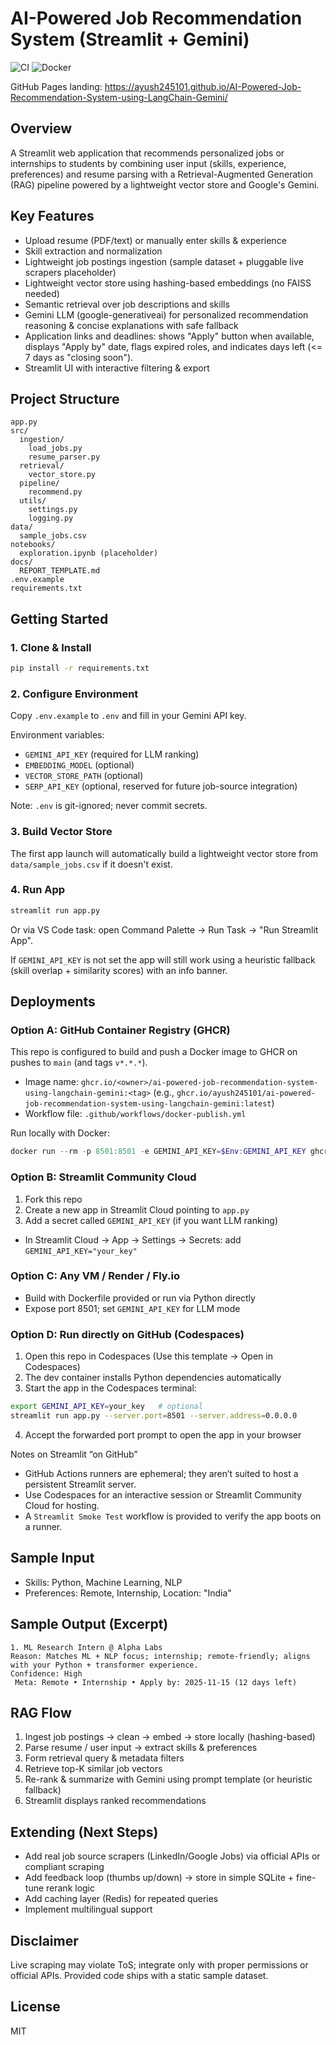 # AI-Powered Job Recommendation System (Streamlit + Gemini)

![CI](https://github.com/Ayush245101/AI-Powered-Job-Recommendation-System-using-LangChain-Gemini/actions/workflows/ci.yml/badge.svg)
![Docker](https://github.com/Ayush245101/AI-Powered-Job-Recommendation-System-using-LangChain-Gemini/actions/workflows/docker-publish.yml/badge.svg)

GitHub Pages landing: https://ayush245101.github.io/AI-Powered-Job-Recommendation-System-using-LangChain-Gemini/

## Overview
A Streamlit web application that recommends personalized jobs or internships to students by combining user input (skills, experience, preferences) and resume parsing with a Retrieval-Augmented Generation (RAG) pipeline powered by a lightweight vector store and Google's Gemini.

## Key Features
- Upload resume (PDF/text) or manually enter skills & experience
- Skill extraction and normalization
- Lightweight job postings ingestion (sample dataset + pluggable live scrapers placeholder)
- Lightweight vector store using hashing-based embeddings (no FAISS needed)
- Semantic retrieval over job descriptions and skills
- Gemini LLM (google-generativeai) for personalized recommendation reasoning & concise explanations with safe fallback
- Application links and deadlines: shows "Apply" button when available, displays "Apply by" date, flags expired roles, and indicates days left (<= 7 days as "closing soon").
- Streamlit UI with interactive filtering & export

## Project Structure
```
app.py
src/
  ingestion/
    load_jobs.py
    resume_parser.py
  retrieval/
    vector_store.py
  pipeline/
    recommend.py
  utils/
    settings.py
    logging.py
data/
  sample_jobs.csv
notebooks/
  exploration.ipynb (placeholder)
docs/
  REPORT_TEMPLATE.md
.env.example
requirements.txt
```

## Getting Started
### 1. Clone & Install
```bash
pip install -r requirements.txt
```

### 2. Configure Environment
Copy `.env.example` to `.env` and fill in your Gemini API key.

Environment variables:
- `GEMINI_API_KEY` (required for LLM ranking)
- `EMBEDDING_MODEL` (optional)
- `VECTOR_STORE_PATH` (optional)
- `SERP_API_KEY` (optional, reserved for future job-source integration)

Note: `.env` is git-ignored; never commit secrets.

### 3. Build Vector Store
The first app launch will automatically build a lightweight vector store from `data/sample_jobs.csv` if it doesn't exist.

### 4. Run App
```bash
streamlit run app.py
```

Or via VS Code task: open Command Palette -> Run Task -> "Run Streamlit App".

If `GEMINI_API_KEY` is not set the app will still work using a heuristic fallback (skill overlap + similarity scores) with an info banner.

## Deployments

### Option A: GitHub Container Registry (GHCR)
This repo is configured to build and push a Docker image to GHCR on pushes to `main` (and tags `v*.*.*`).

- Image name: `ghcr.io/<owner>/ai-powered-job-recommendation-system-using-langchain-gemini:<tag>` (e.g., `ghcr.io/ayush245101/ai-powered-job-recommendation-system-using-langchain-gemini:latest`)
- Workflow file: `.github/workflows/docker-publish.yml`

Run locally with Docker:
```powershell
docker run --rm -p 8501:8501 -e GEMINI_API_KEY=$Env:GEMINI_API_KEY ghcr.io/ayush245101/ai-powered-job-recommendation-system-using-langchain-gemini:latest
```

### Option B: Streamlit Community Cloud
1) Fork this repo
2) Create a new app in Streamlit Cloud pointing to `app.py`
3) Add a secret called `GEMINI_API_KEY` (if you want LLM ranking)
  - In Streamlit Cloud → App → Settings → Secrets: add `GEMINI_API_KEY="your_key"`

### Option C: Any VM / Render / Fly.io
- Build with Dockerfile provided or run via Python directly
- Expose port 8501; set `GEMINI_API_KEY` for LLM mode

### Option D: Run directly on GitHub (Codespaces)
1) Open this repo in Codespaces (Use this template → Open in Codespaces)
2) The dev container installs Python dependencies automatically
3) Start the app in the Codespaces terminal:
  ```bash
  export GEMINI_API_KEY=your_key   # optional
  streamlit run app.py --server.port=8501 --server.address=0.0.0.0
  ```
4) Accept the forwarded port prompt to open the app in your browser

Notes on Streamlit “on GitHub”
- GitHub Actions runners are ephemeral; they aren’t suited to host a persistent Streamlit server.
- Use Codespaces for an interactive session or Streamlit Community Cloud for hosting.
- A `Streamlit Smoke Test` workflow is provided to verify the app boots on a runner.

## Sample Input
- Skills: Python, Machine Learning, NLP
- Preferences: Remote, Internship, Location: "India"

## Sample Output (Excerpt)
```
1. ML Research Intern @ Alpha Labs
Reason: Matches ML + NLP focus; internship; remote-friendly; aligns with your Python + transformer experience.
Confidence: High
 Meta: Remote • Internship • Apply by: 2025-11-15 (12 days left)
```

## RAG Flow
1. Ingest job postings -> clean -> embed -> store locally (hashing-based)
2. Parse resume / user input -> extract skills & preferences
3. Form retrieval query & metadata filters
4. Retrieve top-K similar job vectors
5. Re-rank & summarize with Gemini using prompt template (or heuristic fallback)
6. Streamlit displays ranked recommendations

## Extending (Next Steps)
- Add real job source scrapers (LinkedIn/Google Jobs) via official APIs or compliant scraping
- Add feedback loop (thumbs up/down) -> store in simple SQLite + fine-tune rerank logic
- Add caching layer (Redis) for repeated queries
- Implement multilingual support

## Disclaimer
Live scraping may violate ToS; integrate only with proper permissions or official APIs. Provided code ships with a static sample dataset.

## License
MIT
